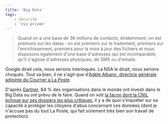 ```yaml
---
title: 'Big Data'
tags:
    - Sécurité
    - 'Vie privée'
---
```


> Quand on a une base de 36 millions de contacts, évidemment, on est premiers
> sur les datas&nbsp;: on est premiers sur le traitement, premiers sur
> l'enrichissement, premiers pour la mise à jour des fichiers et nous disposons
> également d'une base d'adresses qui est incomparable, qu'il s'agisse
> d'adresses physiques, de SMS ou d'emails.

Google dirait cela, nous serions interloqués. La NSA le dirait, nous serions
choqués. Tout va bien, il ne s'agit que
d'[Adèle Albano, directice générale adjointe du Courrier à La Poste](http://www.dailymotion.com/video/x1a6sy3_performance-et-confidences-le-temoignage-d-adele-albano_news 'Campagne ').

D'après
[Gartner](http://www.gartner.com/newsroom/id/2593815 'Gartner Survey Reveals That 64 Percent of Organizations Have Invested or Plan to Invest in Big Data in 2013'),
64 % des organisations dans le monde ont investi dans le <span lang="en">Big
Data</span> ou ont prévu de le faire. Quand on voit
[la façon dont la CNIL échoue sur ses dossiers les plus critiques](http://bugbrother.blog.lemonde.fr/2014/02/03/pour-la-cnil-18-des-francais-sont-suspects/ 'Pour la CNIL, 18 % des Français sont « suspects »'),
il y a de quoi s’inquiéter sur sa capacité à protéger les citoyens d'abus
concernant ces données (dont je n'accuse pas du tout La Poste, qui fait sûrement
très bien son travail de protection).
